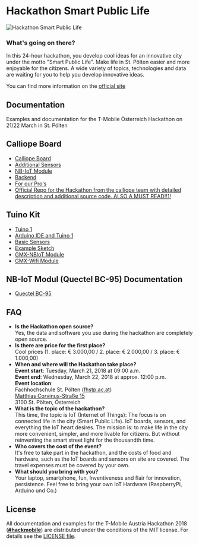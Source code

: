 # Hackathon Smart Public Life

![Hackathon Smart Public Life](assets/hackathon_banner.jpg)


### What's going on there?
In this 24-hour hackathon, you develop cool ideas for an innovative city under the motto "Smart Public Life". Make life in St. Pölten easier and more enjoyable for the citizens. A wide variety of topics, technologies and data are waiting for you to help you develop innovative ideas.

You can find more information on the [official site](https://business.t-mobile.at/kleinunternehmen/events/hackathon-smartpubliclife.php)


## Documentation
Examples and documentation for the T-Mobile Österreich Hackathon on 21/22 March in St. Pölten

## Calliope Board
* [Calliope Board](documentation/calliope.md)
* [Additional Sensors](documentation/sensors.md)
* [NB-IoT Module](documentation/nb-iot.md)
* [Backend](documentation/backend.md)
* [For our Pro's](documentation/install_yotta.md)
* [Official Repo for the Hackathon from the calliope team with detailed description and additional source code. ALSO A MUST READ!!1!](https://github.com/ubirch/telekom-nbiot-hackathon-2017)

## Tuino Kit
* [Tuino 1](documentation/tuino.md)
* [Arduino IDE and Tuino 1](documentation/tuino_arduino_ide.md)
* [Basic Sensors](documentation/tuino_sensors.md)
* [Example Sketch](documentation/tuino_example_sketch)
* [GMX-NBIoT Module](documentation/gmx_nbiot.md)
* [GMX-Wifi Module](documentation/gmx_wifi.md)

## NB-IoT Modul (Quectel BC-95) Documentation
* [Quectel BC-95](documentation/documents/Quectel_BC95_AT_Commands_Manual_V1.6.pdf)

## FAQ
* **Is the Hackathon open source?**  
  Yes, the data and software you use during the hackathon are completely open source.  
* **Is there are price for the first place?**  
  Cool prices (1. place: € 3.000,00 / 2. place: € 2.000,00 / 3. place: € 1.000,00)
* **When and where will the Hackathon take place?**  
  **Event start**: Tuesday, March 21, 2018 at 09:00 a.m.  
  **Event end**: Wednesday, March 22, 2018 at approx. 12:00 p.m.  
  **Event location**:  
  Fachhochschule St. Pölten ([fhstp.ac.at](https://fhstp.ac.at))  
  [Matthias Corvinus-Straße 15](https://goo.gl/vMRoXt)  
  3100 St. Pölten, Österreich
* **What is the topic of the hackathon?**  
  This time, the topic is IoT (Internet of Things): The focus is on connected life in the city (Smart Public Life). IoT boards, sensors, and everything the IoT heart desires. The mission is: to make life in the city more convenient, simpler, and more livable for citizens. But without reinventing the smart street light for the thousandth time.
* **Who covers the cost of the event?**  
  It's free to take part in the hackathon, and the costs of food and hardware, such as the IoT boards and sensors on site are covered. The travel expenses must be covered by your own.
* **What should you bring with you?**  
  Your laptop, smartphone, fun, Inventiveness and flair for innovation, persistence. Feel free to bring your own IoT Hardware (RaspberryPi, Arduino und Co.)

## License
All documentation and examples for the T-Mobile Austria Hackathon 2018 ([**#hackmobile**](https://twitter.com/hashtag/hackmobile)) are distributed under the conditions of the MIT license. For details see the [LICENSE file](LICENSE).
